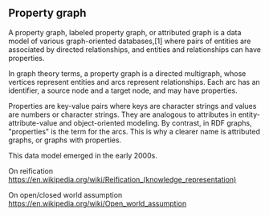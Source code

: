 

## Property graph

A property graph, labeled property graph, or attributed graph is a data model of various graph-oriented databases,[1] where pairs of entities are associated by directed relationships, and entities and relationships can have properties.

In graph theory terms, a property graph is a directed multigraph, whose vertices represent entities and arcs represent relationships. Each arc has an identifier, a source node and a target node, and may have properties.

Properties are key-value pairs where keys are character strings and values are numbers or character strings. They are analogous to attributes in entity-attribute-value and object-oriented modeling. By contrast, in RDF graphs, "properties" is the term for the arcs. This is why a clearer name is attributed graphs, or graphs with properties.

This data model emerged in the early 2000s.


On reification https://en.wikipedia.org/wiki/Reification_(knowledge_representation)

On open/closed world assumption https://en.wikipedia.org/wiki/Open_world_assumption 
